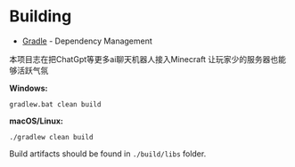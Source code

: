 # Building

* [Gradle](https://gradle.org/) - Dependency Management

本项目志在把ChatGpt等更多ai聊天机器人接入Minecraft
让玩家少的服务器也能够活跃气氛

**Windows:**

```
gradlew.bat clean build
```

**macOS/Linux:**

```
./gradlew clean build
```

Build artifacts should be found in `./build/libs` folder.